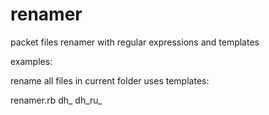 renamer
=======

packet files renamer with regular expressions and templates


examples:

rename all files in current folder uses templates:

renamer.rb dh_ dh_ru_
